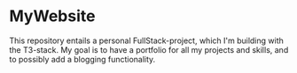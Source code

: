 # MyWebsite
This repository entails a personal FullStack-project, which I'm building with the T3-stack. My goal is to have a portfolio for all my projects and skills, and to possibly add a blogging functionality.
